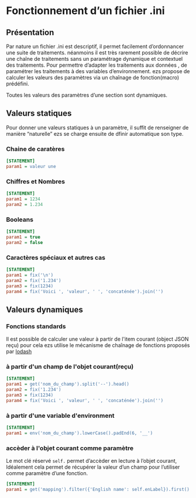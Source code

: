 # Fonctionnement d’un fichier .ini

## Présentation

Par nature un fichier .ini est descriptif, il permet facilement d’ordonnancer une suite de traitements. néanmoins il est très rarement possible de décrire une chaîne de traitements sans un paramétrage dynamique et contextuel des traitements. Pour permettre d’adapter les traitements aux données , de paramétrer les traitements à des variables d’environnement. ezs propose de calculer les valeurs des paramètres via un chaînage de fonction(macro) prédéfini.

Toutes les valeurs des paramètres d’une section sont dynamiques.

## Valeurs statiques

Pour donner une valeurs statiques à un paramètre, il suffit de renseigner de manière “naturelle” ezs se charge ensuite de dfinir automatique son type.


### Chaine de caratères
```ini
[STATEMENT]
param1 = valeur une
```

### Chiffres et Nombres
```ini
[STATEMENT]
param1 = 1234
param2 = 1.234
```
### Booleans
```ini
[STATEMENT]
param1 = true
param2 = false
```

### Caractères spéciaux et autres cas
```ini
[STATEMENT]
param1 = fix('\n')
param2 = fix('1.234')
param3 = fix(1234)
param4 = fix('Voici ', 'valeur', ' ', 'concaténée').join('')
```


## Valeurs dynamiques

### Fonctions standards

Il est possible de calculer une valeur à partir de l'item courant (object JSON reçu) pour cela ezs utilise le mécanisme de chaînage de fonctions proposés par [lodash](https://lodash.com/docs/4.17.15#chain)

###  à partir d'un champ de l'objet courant(reçu)
```ini
[STATEMENT]
param1 = get('nom_du_champ').split('--').head()
param2 = fix('1.234')
param3 = fix(1234)
param4 = fix('Voici ', 'valeur', ' ', 'concaténée').join('')
```

###  à partir d'une variable d'environment 
```ini
[STATEMENT]
param1 = env('nom_du_champ').lowerCase().padEnd(6, '__')
```

### accèder à l'objet courant comme paramètre

Le mot clé réservé ```self.```  permet d’accèder en lecture à l’objet courant, Idéalement cela permet de récupérer la valeur d’un champ pour l’utiliser comme paramètre d’une fonction.
```ini
[STATEMENT]
param1 = get('mapping').filter({'English name': self.enLabel}).first().get('alpha-2 code')
```

